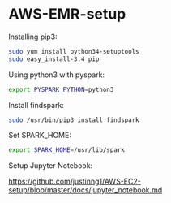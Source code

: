 # AWS-EMR-setup

Installing pip3:

```bash
sudo yum install python34-setuptools
sudo easy_install-3.4 pip
```
Using python3 with pyspark:
```bash
export PYSPARK_PYTHON=python3
```
Install findspark:
```bash
sudo /usr/bin/pip3 install findspark
```
Set SPARK_HOME:
```bash
export SPARK_HOME=/usr/lib/spark
```

Setup Jupyter Notebook:

https://github.com/justinng1/AWS-EC2-setup/blob/master/docs/jupyter_notebook.md
